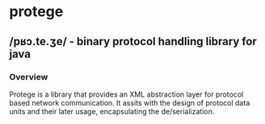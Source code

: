 protege
=======

/pʁɔ.te.ʒe/ - binary protocol handling library for java
----------------------------------------------------

### Overview ###

Protege is a library that provides an XML abstraction layer for protocol based network communication. It assits with the
design of protocol data units and their later usage, encapsulating the de/serialization.
